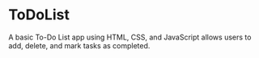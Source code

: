 # ToDoList
A basic To-Do List app using HTML, CSS, and JavaScript allows users to add, delete, and mark tasks as completed.
